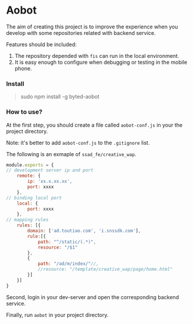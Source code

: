 # Aobot

The aim of creating this project is to improve the experience when you develop with some repositories related with backend service.

Features should be included:

1. The repository depended with `fis` can run in the local environment.
2. It is easy enough to configure when debugging or testing in the mobile phone.

### Install
> sudo npm install -g byted-aobot

### How to use?

At the first step, you should create a file called  `aobot-conf.js` in your the project directory. 

Note: it's better to add `aobot-conf.js` to the `.gitignore` list.

The following is an exmaple of `ssad_fe/creative_wap`.

```js
module.exports = {
// development server ip and port
    remote: {
        ip: 'xx.x.xx.xx', 
        port: xxxx
    },
// binding local port
    local: {
        port: xxxx
    },
// mapping rules
    rules: [{
        domain: ['ad.toutiao.com', 'i.snssdk.com'],
        rule:[{
            path: "^/static/(.*)",
            resource: "/$1"
        },
        {
            path: "/ad/m/index/"//,
            //resource: "/template/creative_wap/page/home.html"
        }]
    }]
}
```

Second, login in your dev-server and open the corresponding backend service.

Finally, run `aobot` in your project directory.

